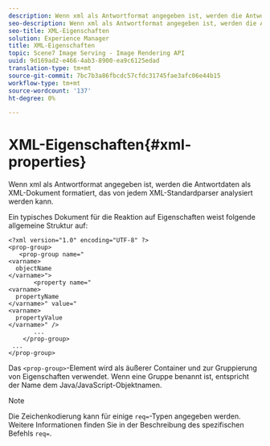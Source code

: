 ```yaml
---
description: Wenn xml als Antwortformat angegeben ist, werden die Antwortdaten als XML-Dokument formatiert, das von jedem XML-Standardparser analysiert werden kann.
seo-description: Wenn xml als Antwortformat angegeben ist, werden die Antwortdaten als XML-Dokument formatiert, das von jedem XML-Standardparser analysiert werden kann.
seo-title: XML-Eigenschaften
solution: Experience Manager
title: XML-Eigenschaften
topic: Scene7 Image Serving - Image Rendering API
uuid: 9d169ad2-e466-4ab3-8900-ea9c6125edad
translation-type: tm+mt
source-git-commit: 7bc7b3a86fbcdc57cfdc31745fae3afc06e44b15
workflow-type: tm+mt
source-wordcount: '137'
ht-degree: 0%

---
```



# XML-Eigenschaften{#xml-properties}

Wenn xml als Antwortformat angegeben ist, werden die Antwortdaten als XML-Dokument formatiert, das von jedem XML-Standardparser analysiert werden kann.

Ein typisches Dokument für die Reaktion auf Eigenschaften weist folgende allgemeine Struktur auf:

```
<?xml version="1.0" encoding="UTF-8" ?>
<prop-group>
   <prop-group name="
<varname>
  objectName
</varname>">
       <property name="
<varname>
  propertyName
</varname>" value="
<varname>
  propertyValue
</varname>" />
       ...
    </prop-group>
 ...
</prop-group>
```

Das `<prop-group>`-Element wird als äußerer Container und zur Gruppierung von Eigenschaften verwendet. Wenn eine Gruppe benannt ist, entspricht der Name dem Java/JavaScript-Objektnamen.

>[!NOTE]
>
>Die Zeichenkodierung kann für einige `req=`-Typen angegeben werden. Weitere Informationen finden Sie in der Beschreibung des spezifischen Befehls `req=`.

